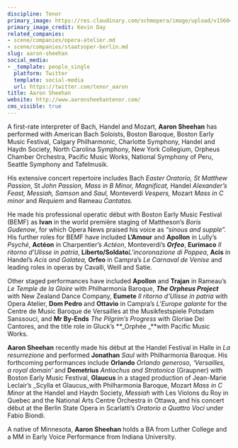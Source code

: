 ```yaml
---
discipline: Tenor
primary_image: https://res.cloudinary.com/schmopera/image/upload/v1560465992/media/2019/06/AaronSheehan.jpg
primary_image_credit: Kevin Day
related_companies:
- scene/companies/opera-atelier.md
- scene/companies/staatsoper-berlin.md
slug: aaron-sheehan
social_media:
- _template: people_single
  platform: Twitter
  template: social-media
  url: https://twitter.com/tenor_aaron
title: Aaron Sheehan
website: http://www.aaronsheehantenor.com/
cms_visible: true
---
```

A first-rate interpreter of Bach, Handel and Mozart, **Aaron Sheehan** has performed with American Bach Soloists, Boston Baroque, Boston Early Music Festival, Calgary Philharmonic, Charlotte Symphony, Handel and Haydn Society, North Carolina Symphony, New York Collegium, Orpheus Chamber Orchestra, Pacific Music Works, National Symphony of Peru, Seattle Symphony and Tafelmusik.

His extensive concert repertoire includes Bach _Easter Oratorio, St Matthew Passion_, St _John Passion, Mass in B Minor, Magnificat,_ Handel _Alexander’s Feast,_ _Messiah,_ _Samson_ and _Saul,_ Monteverdi _Vespers,_ Mozart _Mass in C minor_ and _Requiem_ and Rameau _Cantatas._

He made his professional operatic début with Boston Early Music Festival (BEMF) as **Ivan** in the world première staging of Mattheson’s _Boris Gudenow_, for which Opera News praised his voice as _“sinous and supple”._ His further roles for BEMF have included **L’Amour** and **Apollon** in Lully’s _Psyché_, **Actéon** in Charpentier’s _Actéon_, Monteverdi’s **_Orfeo_**, **Eurimaco** _Il ritorno d’Ulisse in patria_, **Liberto/Soldato**_L’incoronazione di Poppea_, **Acis** in Handel’s _Acis and Galatea,_ **Orfeo** in Campra’s _Le Carnaval de Venise_ and leading roles in operas by Cavalli, Weill and Satie.

Other staged performances have included **Apollon** and **Trajan** in Rameau’s _Le Temple de la Gloire_ with Philharmonia Baroque, **_The Orpheus Project_** with New Zealand Dance Company, **Eumete** _Il ritorno d’Ulisse in patria_ with Opera Atelier, **Dom Pedro** and **Ottavio** in Campra’s _L’Europe galante_ for the Centre de Music Baroque de Versailles at the Musikfestspiele Potsdam Sanssouci, and **Mr By-Ends** _The Pilgrim’s Progress_ with Gloriae Dei Cantores, and the title role in Gluck’s **_Orphée _**with Pacific Music Works.

**Aaron Sheehan** recently made his début at the Handel Festival in Halle in _La resurrezione_ and performed **Jonathan** _Saul_ with Philharmonia Baroque. His forthcoming performances include **Orlando** _Orlando generoso, ‘Versailles, a royal domain’_ and **Demetrius** _Antiochus and Stratonica_ (Graupner) with Boston Early Music Festival, **Glaucus** in a staged production of Jean-Marie Leclair’s _Scylla et Glaucus_with Philharmonia Baroque, Mozart _Mass in C Minor_ at the Handel and Haydn Society, _Messiah_ with Les Violons du Roy in Quebec and the National Arts Centre Orchestra in Ottawa, and his concert début at the Berlin State Opera in Scarlatti’s _Oratorio a Quattro Voci_ under Fabio Biondi.

A native of Minnesota, **Aaron Sheehan** holds a BA from Luther College and a MM in Early Voice Performance from Indiana University.